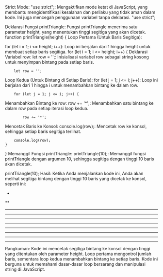 Strict Mode:
"use strict";: Mengaktifkan mode ketat di JavaScript, yang membantu mengidentifikasi kesalahan dan perilaku yang tidak aman dalam kode. Ini juga mencegah penggunaan variabel tanpa deklarasi.
"use strict";

Deklarasi Fungsi printTriangle:
Fungsi printTriangle menerima satu parameter height, yang menentukan tinggi segitiga yang akan dicetak.
function printTriangle(height) {
Loop Pertama (Untuk Baris Segitiga):

for (let i = 1; i <= height; i++): Loop ini berjalan dari 1 hingga height untuk membuat setiap baris segitiga.
    for (let i = 1; i <= height; i++) {
Deklarasi Variabel row:
let row = '';: Inisialisasi variabel row sebagai string kosong untuk menyimpan bintang pada setiap baris.

        let row = '';
Loop Kedua (Untuk Bintang di Setiap Baris):
for (let j = 1; j <= i; j++): Loop ini berjalan dari 1 hingga i untuk menambahkan bintang ke dalam row.

        for (let j = 1; j <= i; j++) {
Menambahkan Bintang ke row:
row += '*';: Menambahkan satu bintang ke dalam row pada setiap iterasi loop kedua.

            row += '*';
Mencetak Baris ke Konsol:
console.log(row);: Mencetak row ke konsol, sehingga setiap baris segitiga terlihat.

        console.log(row);
    }
}
Memanggil Fungsi printTriangle:
printTriangle(10);: Memanggil fungsi printTriangle dengan argumen 10, sehingga segitiga dengan tinggi 10 baris akan dicetak.

printTriangle(10);
Hasil:
Ketika Anda menjalankan kode ini, Anda akan melihat segitiga bintang dengan tinggi 10 baris yang dicetak ke konsol, seperti ini:


*
**
***
****
*****
******
*******
********
*********
**********
Rangkuman:
Kode ini mencetak segitiga bintang ke konsol dengan tinggi yang ditentukan oleh parameter height. Loop pertama mengontrol jumlah baris, sementara loop kedua menambahkan bintang ke setiap baris. Kode ini berguna untuk memahami dasar-dasar loop bersarang dan manipulasi string di JavaScript.
